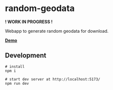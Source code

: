 # random-geodata

**! WORK IN PROGRESS !**

Webapp to generate random geodata for download.

[**Demo**](https://jakobmiksch.github.io/random-geodata/)

## Development

```shell
# install
npm i

# start dev server at http://localhost:5173/
npm run dev
```

